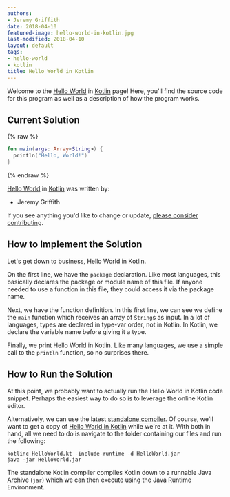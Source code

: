 ```yaml
---
authors:
- Jeremy Griffith
date: 2018-04-10
featured-image: hello-world-in-kotlin.jpg
last-modified: 2018-04-10
layout: default
tags:
- hello-world
- kotlin
title: Hello World in Kotlin
---
```


Welcome to the [Hello World](https://sampleprograms.io/projects/hello-world) in [Kotlin](https://sampleprograms.io/languages/kotlin) page! Here, you'll find the source code for this program as well as a description of how the program works.

## Current Solution

{% raw %}

```kotlin
fun main(args: Array<String>) {
  println("Hello, World!")
}
```

{% endraw %}

[Hello World](https://sampleprograms.io/projects/hello-world) in [Kotlin](https://sampleprograms.io/languages/kotlin) was written by:

- Jeremy Griffith

If you see anything you'd like to change or update, [please consider contributing](https://github.com/TheRenegadeCoder/sample-programs).

## How to Implement the Solution

Let's get down to business, Hello World in Kotlin.

On the first line, we have the `package` declaration. Like most
languages, this basically declares the package or module name
of this file. If anyone needed to use a function in this file,
they could access it via the package name.

Next, we have the function definition. In this first line, we
can see we define the `main` function which receives an array of
`String`s as input. In a lot of languages, types are declared in
type-var order, not in Kotlin. In Kotlin, we declare the variable
name before giving it a type.

Finally, we print Hello World in Kotlin. Like many languages, 
we use a simple call to the `println` function, so no surprises there.


## How to Run the Solution

At this point, we probably want to actually run the Hello World in
Kotlin code snippet. Perhaps the easiest way to do so is to leverage
the online Kotlin editor.

Alternatively, we can use the latest [standalone compiler][1]. Of course,
we'll want to get a copy of [Hello World in Kotlin][2] while we're at it.
With both in hand, all we need to do is navigate to the folder containing
our files and run the following:

```shell
kotlinc HelloWorld.kt -include-runtime -d HelloWorld.jar
java -jar HelloWorld.jar
```

The standalone Kotlin compiler compiles Kotlin down to a
runnable Java Archive (`jar`) which we can then execute using the Java Runtime
Environment.

[1]: https://kotlinlang.org/docs/command-line.html#manual-install
[2]: https://github.com/TheRenegadeCoder/sample-programs/blob/main/archive/k/kotlin/HelloWorld.kt

